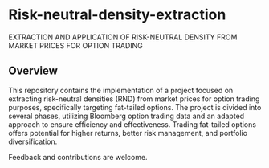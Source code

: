 # Risk-neutral-density-extraction
EXTRACTION AND APPLICATION OF RISK-NEUTRAL DENSITY FROM MARKET PRICES FOR OPTION TRADING

## Overview
This repository contains the implementation of a project focused on extracting risk-neutral densities (RND) from market prices for option trading purposes, specifically targeting fat-tailed options. The project is divided into several phases, utilizing Bloomberg option trading data and an adapted approach to ensure efficiency and effectiveness. Trading fat-tailed options offers potential for higher returns, better risk management, and portfolio diversification.

Feedback and contributions are welcome.
